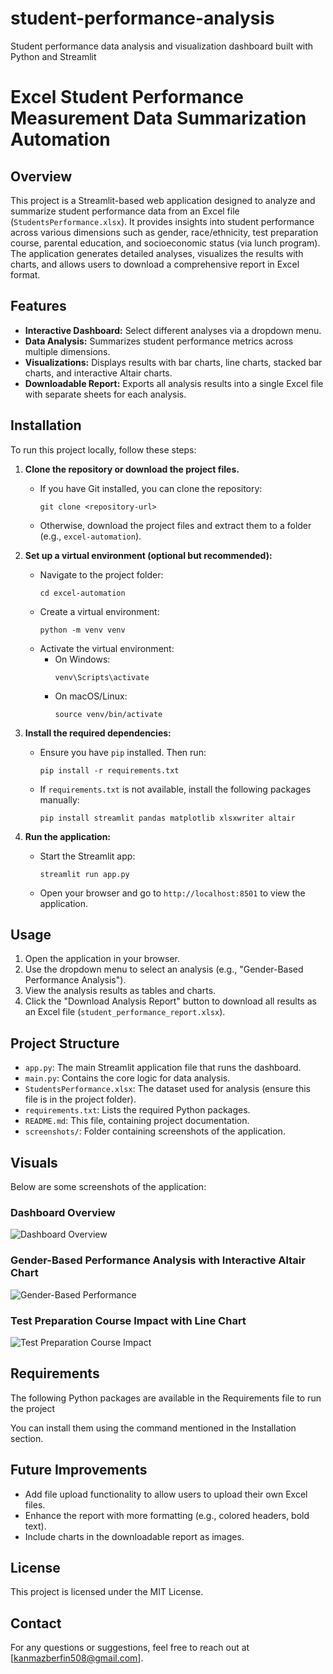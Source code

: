 # student-performance-analysis
Student performance data analysis and visualization dashboard built with Python and Streamlit

# Excel Student Performance Measurement Data Summarization Automation

## Overview
This project is a Streamlit-based web application designed to analyze and summarize student performance data from an Excel file (`StudentsPerformance.xlsx`). It provides insights into student performance across various dimensions such as gender, race/ethnicity, test preparation course, parental education, and socioeconomic status (via lunch program). The application generates detailed analyses, visualizes the results with charts, and allows users to download a comprehensive report in Excel format.

## Features
- **Interactive Dashboard:** Select different analyses via a dropdown menu.
- **Data Analysis:** Summarizes student performance metrics across multiple dimensions.
- **Visualizations:** Displays results with bar charts, line charts, stacked bar charts, and interactive Altair charts.
- **Downloadable Report:** Exports all analysis results into a single Excel file with separate sheets for each analysis.

## Installation
To run this project locally, follow these steps:

1. **Clone the repository or download the project files.**
   - If you have Git installed, you can clone the repository:
     ```
     git clone <repository-url>
     ```
   - Otherwise, download the project files and extract them to a folder (e.g., `excel-automation`).

2. **Set up a virtual environment (optional but recommended):**
   - Navigate to the project folder:
     ```
     cd excel-automation
     ```
   - Create a virtual environment:
     ```
     python -m venv venv
     ```
   - Activate the virtual environment:
     - On Windows:
       ```
       venv\Scripts\activate
       ```
     - On macOS/Linux:
       ```
       source venv/bin/activate
       ```

3. **Install the required dependencies:**
   - Ensure you have `pip` installed. Then run:
     ```
     pip install -r requirements.txt
     ```
   - If `requirements.txt` is not available, install the following packages manually:
     ```
     pip install streamlit pandas matplotlib xlsxwriter altair
     ```

4. **Run the application:**
   - Start the Streamlit app:
     ```
     streamlit run app.py
     ```
   - Open your browser and go to `http://localhost:8501` to view the application.

## Usage
1. Open the application in your browser.
2. Use the dropdown menu to select an analysis (e.g., "Gender-Based Performance Analysis").
3. View the analysis results as tables and charts.
4. Click the "Download Analysis Report" button to download all results as an Excel file (`student_performance_report.xlsx`).

## Project Structure
- `app.py`: The main Streamlit application file that runs the dashboard.
- `main.py`: Contains the core logic for data analysis.
- `StudentsPerformance.xlsx`: The dataset used for analysis (ensure this file is in the project folder).
- `requirements.txt`: Lists the required Python packages.
- `README.md`: This file, containing project documentation.
- `screenshots/`: Folder containing screenshots of the application.

## Visuals
Below are some screenshots of the application:

### Dashboard Overview
![Dashboard Overview](screenshots/dashboard_overview.png)

### Gender-Based Performance Analysis with Interactive Altair Chart
![Gender-Based Performance](screenshots/gender_performance.png)

### Test Preparation Course Impact with Line Chart
![Test Preparation Course Impact](screenshots/test_prep_impact.png)

## Requirements
The following Python packages are available in the Requirements file to run the project

You can install them using the command mentioned in the Installation section.

## Future Improvements
- Add file upload functionality to allow users to upload their own Excel files.
- Enhance the report with more formatting (e.g., colored headers, bold text).
- Include charts in the downloadable report as images.

## License
This project is licensed under the MIT License.

## Contact
For any questions or suggestions, feel free to reach out at [kanmazberfin508@gmail.com].
